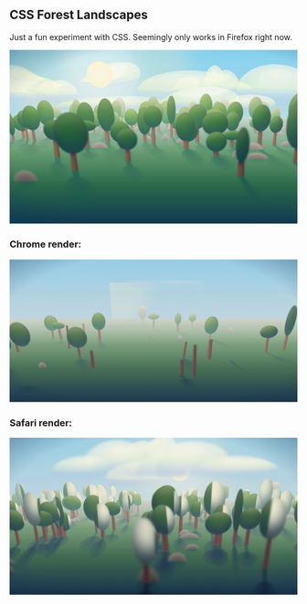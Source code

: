 ## CSS Forest Landscapes

Just a fun experiment with CSS. Seemingly only works in Firefox right now.

![Example Render - Firefox](public/example.jpg)

### Chrome render:

![Example Render - Chrome](public/chrome.jpg)

### Safari render:

![Example Render - Safari](public/safari.jpg)
